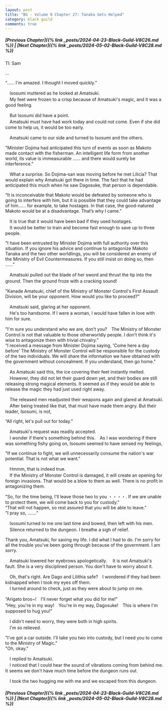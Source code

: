 ```yaml
---
layout: post
title: "BG - Volume 8 Chapter 27: Tanaka Gets Helped"
category: black guild
comments: true
---
```


##### [Previous Chapter]({% link _posts/2024-04-23-Black-Guild-V8C26.md %}) \| [Next Chapter]({% link _posts/2024-05-02-Black-Guild-V8C28.md %})



Tl: Sam


…



“...... I'm amazed. I thought I moved quickly.”

　Isosumi muttered as he looked at Amatsuki.    
　My feet were frozen to a crisp because of Amatsuki's magic, and it was a good feeling.

　But Isosumi did have a point.     
　Amatsuki must have had work today and could not come. Even if she did come to help us, it would be too early.
<!--more-->

　Amatsuki came to our side and turned to Isosumi and the others.

"Minister Dojima had anticipated this turn of events as soon as Makoto made contact with the fisherman. An intelligent life form from another world, its value is immeasurable ...... and there would surely be interference.”

　What a surprise. So Dojima-san was moving before he met Lilicia? That would explain why Amatsuki got there in time. The fact that he had anticipated this much when he saw Dagosuke, that person is dependable.

“It is inconceivable that Makoto would be defeated by someone who is going to interfere with him, but it is possible that they could take advantage of him...... for example, to take hostages. In that case, the good-natured Makoto would be at a disadvantage. That’s why I came.” 

　It is true that it would have been bad if they used hostages.    
　It would be better to train and become fast enough to save up to three people.

"I have been entrusted by Minister Dojima with full authority over this situation. If you ignore his advice and continue to antagonize Makoto Tanaka and the two other worldlings, you will be considered an enemy of the Ministry of Evil Countermeasures. If you still insist on doing so, then ......”

　Amatsuki pulled out the blade of her sword and thrust the tip into the ground. Then the ground froze with a cracking sound!　

"Kanade Amatsuki, chief of the Ministry of Monster Control's First Assault Division, will be your opponent. How would you like to proceed?”

　Amatsuki said, glaring at her opponent.     
　He's too handsome. If I were a woman, I would have fallen in love with him for sure.

"I'm sure you understand who we are, don't you?　The Ministry of Monster Control is not that valuable to those otherworldly people. I don't think it's wise to antagonize them with trivial chivalry.”     
“I received a message from Minister Dojima saying, 'Come here a day before' The Ministry of Monster Control will be responsible for the custody of the two individuals. We will share the information we have obtained with the government without concealment. If you understand, then go home.”

<div data-nat="424166"></div>

　As Amatsuki said this, the ice covering their feet instantly melted.     
　However, they did not let their guard down yet, and their bodies are still releasing strong magical elements. It seemed as if they would be able to release the magic they had just used right away.

　The released men readjusted their weapons again and glared at Amatsuki.
　After being treated like that, that must have made them angry. But their leader, Isosumi, is not,

“All right, let's pull out for today."

　Amatsuki's request was readily accepted.    
　I wonder if there's something behind this.　As I was wondering if there was something fishy going on, Isosumi seemed to have sensed my feelings,

"If we continue to fight, we will unnecessarily consume the nation's war potential. That is not what we want."

　Hmmm, that is indeed true.     
　If the Ministry of Monster Control is damaged, it will create an opening for foreign invasions. That would be a blow to them as well. There is no profit in antagonizing them.      

"So, for the time being, I'll leave those two to you ・・・・. If we are unable to protect them, we will come back to you for custody."      
“That will not happen, so rest assured that you will be able to leave."     
"I pray so, .......” 

　Isosumi turned to me one last time and bowed, then left with his men.     
　Silence returned to the dungeon. I breathe a sigh of relief.

Thank you, Amatsuki, for saving my life.
I did what I had to do. I'm sorry for all the trouble you've been going through because of the government. I am sorry.

　Amatsuki lowered her eyebrows apologetically.
　It is not Amatsuki's fault. She is a very disciplined person. You don't have to worry about it.

　Oh, that's right. Are Dago and Lilithia safe?　I wondered if they had been kidnapped when I took my eyes off them.       
　I turned around to check, just as they were about to jump on me.

“Arigato bros~!　I'll never forget what you did for me!"     
"Hey, you're in my way!　You're in my way, Dagosuke!　This is where I'm supposed to hug you!”     

　I didn't need to worry, they were both in high spirits.      
　I'm so relieved.

"I've got a car outside. I'll take you two into custody, but I need you to come to the Ministry of Magic."     
"Oh, okay."

　I replied to Amatsuki.      
　I noticed that I could hear the sound of vibrations coming from behind me. It seems we don't have much time before the dungeon runs out.

　I took the two hugging me with me and we escaped from this dungeon.




##### [Previous Chapter]({% link _posts/2024-04-23-Black-Guild-V8C26.md %}) \| [Next Chapter]({% link _posts/2024-05-02-Black-Guild-V8C28.md %})

